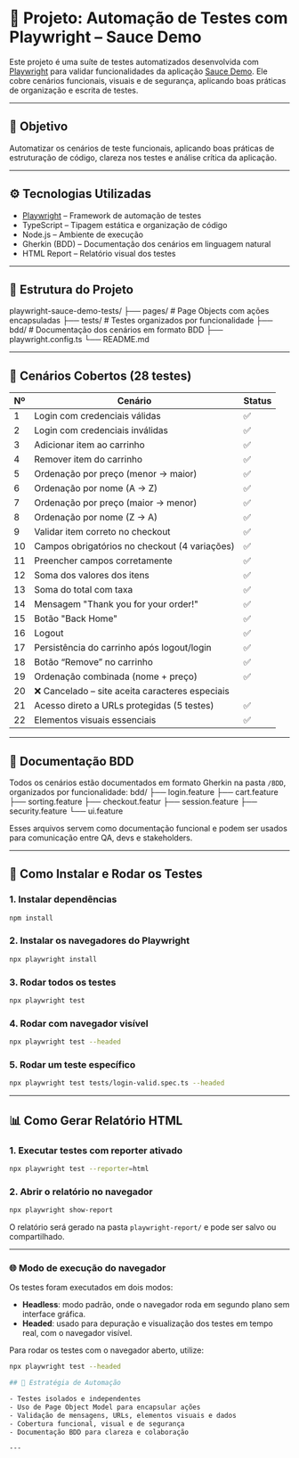 # 🧪 Projeto: Automação de Testes com Playwright – Sauce Demo

Este projeto é uma suíte de testes automatizados desenvolvida com [Playwright](https://playwright.dev/) para validar funcionalidades da aplicação [Sauce Demo](https://www.saucedemo.com/). Ele cobre cenários funcionais, visuais e de segurança, aplicando boas práticas de organização e escrita de testes.

---

## 🎯 Objetivo

Automatizar os cenários de teste funcionais, aplicando boas práticas de estruturação de código, clareza nos testes e análise crítica da aplicação.

---

## ⚙️ Tecnologias Utilizadas

- [Playwright](https://playwright.dev/) – Framework de automação de testes
- TypeScript – Tipagem estática e organização de código
- Node.js – Ambiente de execução
- Gherkin (BDD) – Documentação dos cenários em linguagem natural
- HTML Report – Relatório visual dos testes

---

## 📁 Estrutura do Projeto
playwright-sauce-demo-tests/ 
├── pages/ # Page Objects com ações encapsuladas 
├── tests/ # Testes organizados por funcionalidade 
├── bdd/ # Documentação dos cenários em formato BDD 
├── playwright.config.ts 
└── README.md

---

## 🧩 Cenários Cobertos (28 testes)

| Nº | Cenário | Status |
|----|---------|--------|
| 1  | Login com credenciais válidas | ✅ |
| 2  | Login com credenciais inválidas | ✅ |
| 3  | Adicionar item ao carrinho | ✅ |
| 4  | Remover item do carrinho | ✅ |
| 5  | Ordenação por preço (menor → maior) | ✅ |
| 6  | Ordenação por nome (A → Z) | ✅ |
| 7  | Ordenação por preço (maior → menor) | ✅ |
| 8  | Ordenação por nome (Z → A) | ✅ |
| 9  | Validar item correto no checkout | ✅ |
| 10 | Campos obrigatórios no checkout (4 variações) | ✅ |
| 11 | Preencher campos corretamente | ✅ |
| 12 | Soma dos valores dos itens | ✅ |
| 13 | Soma do total com taxa | ✅ |
| 14 | Mensagem "Thank you for your order!" | ✅ |
| 15 | Botão "Back Home" | ✅ |
| 16 | Logout | ✅ |
| 17 | Persistência do carrinho após logout/login | ✅ |
| 18 | Botão “Remove” no carrinho | ✅ |
| 19 | Ordenação combinada (nome + preço) | ✅ |
| 20 | ❌ Cancelado – site aceita caracteres especiais |
| 21 | Acesso direto a URLs protegidas (5 testes) | ✅ |
| 22 | Elementos visuais essenciais | ✅ |

---

## 📄 Documentação BDD

Todos os cenários estão documentados em formato Gherkin na pasta `/BDD`, organizados por funcionalidade:
bdd/
├── login.feature
├── cart.feature 
├── sorting.feature
├── checkout.featur
├── session.feature 
├── security.feature 
└── ui.feature


Esses arquivos servem como documentação funcional e podem ser usados para comunicação entre QA, devs e stakeholders.

---

## 🚀 Como Instalar e Rodar os Testes

### 1. Instalar dependências
```bash
npm install
```

### 2. Instalar os navegadores do Playwright
```bash
npx playwright install
```

### 3. Rodar todos os testes
```bash
npx playwright test
```

### 4. Rodar com navegador visível
```bash
npx playwright test --headed
```

### 5. Rodar um teste específico
```bash
npx playwright test tests/login-valid.spec.ts --headed
```

---

## 📊 Como Gerar Relatório HTML

### 1. Executar testes com reporter ativado
```bash
npx playwright test --reporter=html
```

### 2. Abrir o relatório no navegador
```bash
npx playwright show-report
```

O relatório será gerado na pasta `playwright-report/` e pode ser salvo ou compartilhado.

---

### 🌐 Modo de execução do navegador


Os testes foram executados em dois modos:

- **Headless**: modo padrão, onde o navegador roda em segundo plano sem interface gráfica.
- **Headed**: usado para depuração e visualização dos testes em tempo real, com o navegador visível.

Para rodar os testes com o navegador aberto, utilize:
```bash
npx playwright test --headed

## 🧠 Estratégia de Automação

- Testes isolados e independentes
- Uso de Page Object Model para encapsular ações
- Validação de mensagens, URLs, elementos visuais e dados
- Cobertura funcional, visual e de segurança
- Documentação BDD para clareza e colaboração

---


